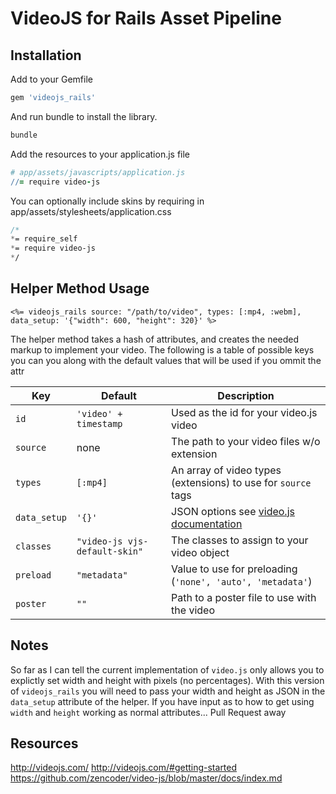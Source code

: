 # VideoJS for Rails Asset Pipeline

## Installation

Add to your Gemfile

```ruby
gem 'videojs_rails'
```

And run bundle to install the library.

```ruby
bundle

```

Add the resources to your application.js file

```coffeescript
# app/assets/javascripts/application.js
//= require video-js

```

You can optionally include skins by requiring in app/assets/stylesheets/application.css

```sass
/*
*= require_self
*= require video-js
*/
```

## Helper Method Usage

```erb
<%= videojs_rails source: "/path/to/video", types: [:mp4, :webm], data_setup: '{"width": 600, "height": 320}' %>
```

The helper method takes a hash of attributes, and creates the needed markup to implement your video. The following is a table of possible keys you can you along with the default values that will be used if you ommit the attr

| Key         | Default                       | Description   |
| -------     | ---------                     | ------------  |
| `id`        | `'video' + timestamp`         | Used as the id for your video.js video |
| `source`    | none                          | The path to your video files w/o extension |
| `types`     | `[:mp4]`                      | An array of video types (extensions) to use for `source` tags |
| `data_setup`| `'{}'`                        | JSON options see [video.js documentation](https://github.com/zencoder/video-js/blob/master/docs/options.md) |
| `classes`   | `"video-js vjs-default-skin"` | The classes to assign to your video object |
| `preload`   | `"metadata"`                  | Value to use for preloading (`'none', 'auto', 'metadata'`) |
| `poster`    | `""`                          | Path to a poster file to use with the video |


## Notes
So far as I can tell the current implementation of `video.js` only allows you to explictly set width and height with pixels (no percentages). With this version of `videojs_rails` you will need to pass your width and height as JSON in the `data_setup` attribute of the helper. If you have input as to how to get using `width` and `height` working as normal attributes... Pull Request away

## Resources
http://videojs.com/
http://videojs.com/#getting-started
https://github.com/zencoder/video-js/blob/master/docs/index.md
